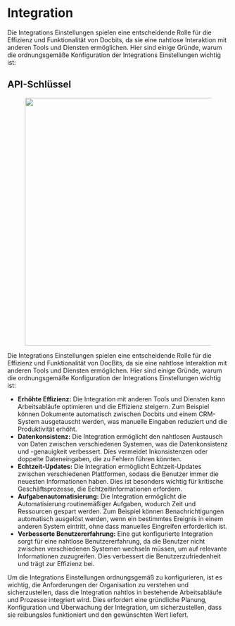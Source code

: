 # Integration

Die Integrations Einstellungen spielen eine entscheidende Rolle für die Effizienz und Funktionalität von Docbits, da sie eine nahtlose Interaktion mit anderen Tools und Diensten ermöglichen. Hier sind einige Gründe, warum die ordnungsgemäße Konfiguration der Integrations Einstellungen wichtig ist:

## API-Schlüssel

<figure><img src="https://lh7-us.googleusercontent.com/lFBSwUxiK35KkhYh46gw35BsD10rvHK6_1_Tnf449-jd2WJleDhxPzHpUmNdbP1mst5TkLBpGj5iJyiR_Dxpbta6S9p4Rb3FWj7RIc628Kw-RgqpVvLDYggagjuFI1DdLfOJqkTWHBE0JLQRolTWvOc" alt="" width="563"><figcaption></figcaption></figure>

Die Integrations Einstellungen spielen eine entscheidende Rolle für die Effizienz und Funktionalität von DocBits, da sie eine nahtlose Interaktion mit anderen Tools und Diensten ermöglichen. Hier sind einige Gründe, warum die ordnungsgemäße Konfiguration der Integrations Einstellungen wichtig ist:

* **Erhöhte Effizienz:** Die Integration mit anderen Tools und Diensten kann Arbeitsabläufe optimieren und die Effizienz steigern. Zum Beispiel können Dokumente automatisch zwischen Docbits und einem CRM-System ausgetauscht werden, was manuelle Eingaben reduziert und die Produktivität erhöht.
* **Datenkonsistenz:** Die Integration ermöglicht den nahtlosen Austausch von Daten zwischen verschiedenen Systemen, was die Datenkonsistenz und -genauigkeit verbessert. Dies vermeidet Inkonsistenzen oder doppelte Dateneingaben, die zu Fehlern führen könnten.
* **Echtzeit-Updates:** Die Integration ermöglicht Echtzeit-Updates zwischen verschiedenen Plattformen, sodass die Benutzer immer die neuesten Informationen haben. Dies ist besonders wichtig für kritische Geschäftsprozesse, die Echtzeitinformationen erfordern.
* **Aufgabenautomatisierung:** Die Integration ermöglicht die Automatisierung routinemäßiger Aufgaben, wodurch Zeit und Ressourcen gespart werden. Zum Beispiel können Benachrichtigungen automatisch ausgelöst werden, wenn ein bestimmtes Ereignis in einem anderen System eintritt, ohne dass manuelles Eingreifen erforderlich ist.
* **Verbesserte Benutzererfahrung:** Eine gut konfigurierte Integration sorgt für eine nahtlose Benutzererfahrung, da die Benutzer nicht zwischen verschiedenen Systemen wechseln müssen, um auf relevante Informationen zuzugreifen. Dies verbessert die Benutzerzufriedenheit und trägt zur Effizienz bei.

Um die Integrations Einstellungen ordnungsgemäß zu konfigurieren, ist es wichtig, die Anforderungen der Organisation zu verstehen und sicherzustellen, dass die Integration nahtlos in bestehende Arbeitsabläufe und Prozesse integriert wird. Dies erfordert eine gründliche Planung, Konfiguration und Überwachung der Integration, um sicherzustellen, dass sie reibungslos funktioniert und den gewünschten Wert liefert.